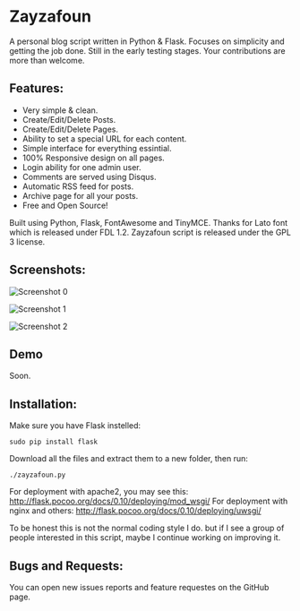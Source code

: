 # Zayzafoun

A personal blog script written in Python & Flask. Focuses on simplicity and getting the job done. Still in the early testing stages. Your contributions are more than welcome.

## Features:

* Very simple & clean.
* Create/Edit/Delete Posts.
* Create/Edit/Delete Pages.
* Ability to set a special URL for each content.
* Simple interface for everything essintial.
* 100% Responsive design on all pages.
* Login ability for one admin user.
* Comments are served using Disqus.
* Automatic RSS feed for posts.
* Archive page for all your posts.
* Free and Open Source!

Built using Python, Flask, FontAwesome and TinyMCE. Thanks for Lato font which is released under FDL 1.2. Zayzafoun script is released under the GPL 3 license.

## Screenshots:

![Screenshot 0](http://i.imgur.com/v1ipKOO.png)

![Screenshot 1](http://i.imgur.com/v1ipKOO.png)

![Screenshot 2](http://i.imgur.com/dXA64DB.png)


## Demo

Soon.

## Installation:

Make sure you have Flask instelled:

    sudo pip install flask

Download all the files and extract them to a new folder, then run:

    ./zayzafoun.py

For deployment with apache2, you may see this: http://flask.pocoo.org/docs/0.10/deploying/mod_wsgi/ For deployment with nginx and others: http://flask.pocoo.org/docs/0.10/deploying/uwsgi/

To be honest this is not the normal coding style I do. but if I see a group of people interested in this script, maybe I continue working on improving it.

## Bugs and Requests:

You can open new issues reports and feature requestes on the GitHub page.
